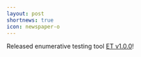 ```yaml
---
layout: post
shortnews: true
icon: newspaper-o
---
```

Released enumerative testing tool [ET v1.0.0](https://github.com/wintered/ET)! 
